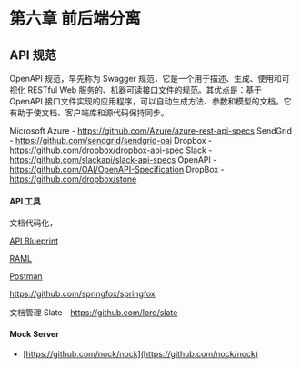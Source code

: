 # 第六章 前后端分离


## API 规范

OpenAPI 规范，早先称为 Swagger 规范，它是一个用于描述、生成、使用和可视化 RESTful Web 服务的、机器可读接口文件的规范。其优点是：基于 OpenAPI 接口文件实现的应用程序，可以自动生成方法、参数和模型的文档。它有助于使文档、客户端库和源代码保持同步。


Microsoft Azure - https://github.com/Azure/azure-rest-api-specs
SendGrid - https://github.com/sendgrid/sendgrid-oai
Dropbox - https://github.com/dropbox/dropbox-api-spec
Slack - https://github.com/slackapi/slack-api-specs
OpenAPI - https://github.com/OAI/OpenAPI-Specification
DropBox - https://github.com/dropbox/stone

#### API 工具

文档代码化，

[API Blueprint](https://apiblueprint.org/)

[RAML](https://raml.org/)

[Postman](https://www.getpostman.com/)

https://github.com/springfox/springfox

文档管理 Slate - https://github.com/lord/slate

#### Mock Server

 - [https://github.com/nock/nock](https://github.com/nock/nock)
